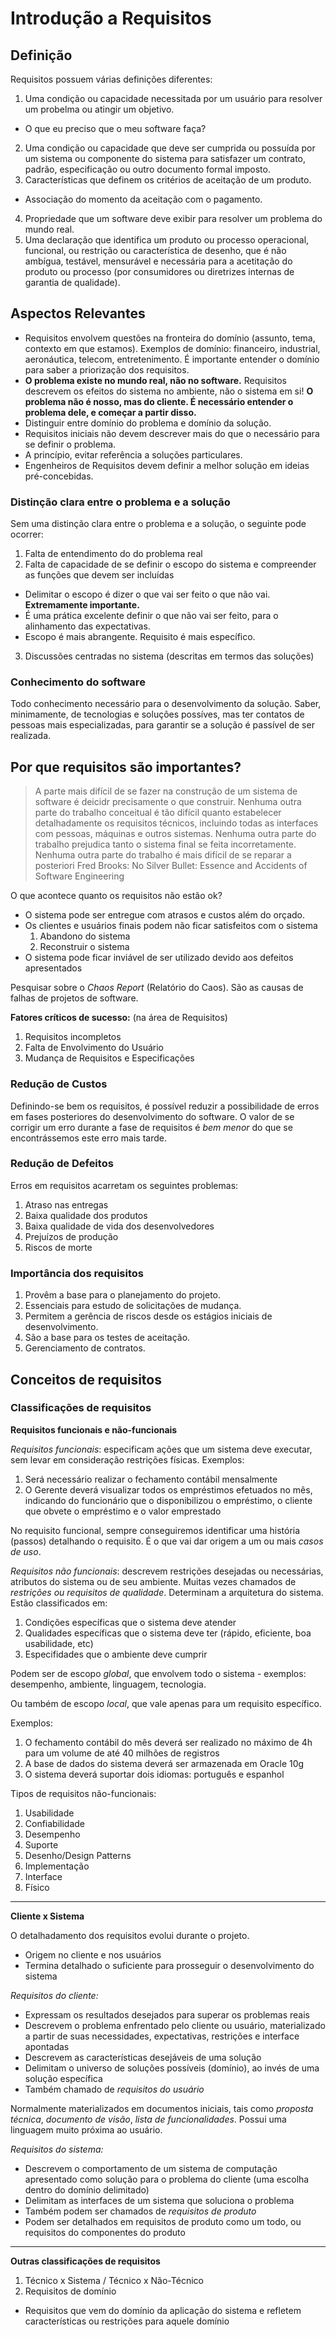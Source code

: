 # Introdução a Requisitos
## Definição
Requisitos possuem várias definições diferentes:

1. Uma condição ou capacidade necessitada por um usuário para resolver um probelma ou atingir um objetivo.
  * O que eu preciso que o meu software faça?
2. Uma condição ou capacidade que deve ser cumprida ou possuída por um sistema ou componente do sistema para satisfazer um contrato, padrão, especificação ou outro documento formal imposto.
3. Características que definem os critérios de aceitação de um produto.
  * Associação do momento da aceitação com o pagamento.
4. Propriedade que um software deve exibir para resolver um problema do mundo real.
5. Uma declaração que identifica um produto ou processo operacional, funcional, ou restrição ou característica de desenho, que é não ambígua, testável, mensurável e necessária para a acetitação do produto ou processo (por consumidores ou diretrizes internas de garantia de qualidade).

## Aspectos Relevantes
* Requisitos envolvem questões na fronteira do domínio (assunto, tema, contexto em que estamos). Exemplos de domínio: financeiro, industrial, aeronáutica, telecom, entretenimento. É importante entender o domínio para saber a priorização dos requisitos.
* **O problema existe no mundo real, não no software.** Requisitos descrevem os efeitos do sistema no ambiente, não o sistema em si! **O problema não é nosso, mas do cliente. É necessário entender o problema dele, e começar a partir disso.**
* Distinguir entre domínio do problema e domínio da solução.
* Requisitos iniciais não devem descrever mais do que o necessário para se definir o problema.
* A princípio, evitar referência a soluções particulares.
* Engenheiros de Requisitos devem definir a melhor solução em ideias pré-concebidas.

### Distinção clara entre o problema e a solução
Sem uma distinção clara entre o problema e a solução, o seguinte pode ocorrer:

1. Falta de entendimento do do problema real
2. Falta de capacidade de se definir o escopo do sistema e compreender as funções que devem ser incluídas
  * Delimitar o escopo é dizer o que vai ser feito o que não vai. **Extremamente importante.**
  * É uma prática excelente definir o que não vai ser feito, para o alinhamento das expectativas.
  * Escopo é mais abrangente. Requisito é mais específico.
3. Discussões centradas no sistema (descritas em termos das soluções)

### Conhecimento do software
Todo conhecimento necessário para o desenvolvimento da solução. Saber, minimamente, de tecnologias e soluções possíves, mas ter contatos de pessoas mais especializadas, para garantir se a solução é passível de ser realizada.

## Por que requisitos são importantes?
> A parte mais difícil de se fazer na construção de um sistema de software é deicidr precisamente o que construir. Nenhuma outra parte do trabalho conceitual é tão difícil quanto estabelecer detalhadamente os requisitos técnicos, incluindo todas as interfaces com pessoas, máquinas e outros sistemas. Nenhuma outra parte do trabalho prejudica tanto o sistema final se feita incorretamente. Nenhuma outra parte do trabalho é mais difícil de se reparar a posteriori
Fred Brooks: No Silver Bullet: Essence and Accidents of Software Engineering

O que acontece quanto os requisitos não estão ok?

* O sistema pode ser entregue com atrasos e custos além do orçado.
* Os clientes e usuários finais podem não ficar satisfeitos com o sistema
  1. Abandono do sistema
  2. Reconstruir o sistema
* O sistema pode ficar inviável de ser utilizado devido aos defeitos apresentados

Pesquisar sobre o *Chaos Report* (Relatório do Caos). São as causas de falhas de projetos de software.

**Fatores críticos de sucesso:** (na área de Requisitos)

1. Requisitos incompletos
2. Falta de Envolvimento do Usuário
3. Mudança de Requisitos e Especificações

### Redução de Custos
Definindo-se bem os requisitos, é possível reduzir a possibilidade de erros em fases posteriores do desenvolvimento do software. O valor de se corrigir um erro durante a fase de requisitos é *bem menor* do que se encontrássemos este erro mais tarde.

### Redução de Defeitos
Erros em requisitos acarretam os seguintes problemas:

1. Atraso nas entregas
2. Baixa qualidade dos produtos
3. Baixa qualidade de vida dos desenvolvedores
4. Prejuízos de produção
5. Riscos de morte

### Importância dos requisitos
1. Provêm a base para o planejamento do projeto.
2. Essenciais para estudo de solicitações de mudança.
3. Permitem a gerência de riscos desde os estágios iniciais de desenvolvimento.
4. São a base para os testes de aceitação.
5. Gerenciamento de contratos.

## Conceitos de requisitos
### Classificações de requisitos
**Requisitos funcionais e não-funcionais**

*Requisitos funcionais*: especificam ações que um sistema deve executar, sem levar em consideração restrições físicas. Exemplos:

1. Será necessário realizar o fechamento contábil mensalmente
2. O Gerente deverá visualizar todos os empréstimos efetuados no mês, indicando do funcionário que o disponibilizou o empréstimo, o cliente que obvete o empréstimo e o valor emprestado

No requisito funcional, sempre conseguiremos identificar uma história (passos) detalhando o requisito. É o que vai dar origem a um ou mais *casos de uso*.

*Requisitos não funcionais*: descrevem restrições desejadas ou necessárias, atributos do sistema ou de seu ambiente. Muitas vezes chamados de *restrições ou requisitos de qualidade*. Determinam a arquitetura do sistema. Estão classificados em:

1. Condições específicas que o sistema deve atender
2. Qualidades específicas que o sistema deve ter (rápido, eficiente, boa usabilidade, etc)
3. Especifidades que o ambiente deve cumprir

Podem ser de escopo *global*, que envolvem todo o sistema - exemplos: desempenho, ambiente, linguagem, tecnologia.

Ou também de escopo *local*, que vale apenas para um requisito específico.

Exemplos:

1. O fechamento contábil do mês deverá ser realizado no máximo de 4h para um volume de até 40 milhões de registros
2. A base de dados do sistema deverá ser armazenada em Oracle 10g
3. O sistema deverá suportar dois idiomas: português e espanhol

Tipos de requisitos não-funcionais:

1. Usabilidade
2. Confiabilidade
3. Desempenho
4. Suporte
5. Desenho/Design Patterns
6. Implementação
7. Interface
8. Físico

---

**Cliente x Sistema**

O detalhadamento dos requisitos evolui durante o projeto.

* Origem no cliente e nos usuários
* Termina detalhado o suficiente para prosseguir o desenvolvimento do sistema

*Requisitos do cliente:*

* Expressam os resultados desejados para superar os problemas reais
* Descrevem o problema enfrentado pelo cliente ou usuário, materializado a partir de suas necessidades, expectativas, restrições e interface apontadas
* Descrevem as características desejáveis de uma solução
* Delimitam o universo de soluções possíveis (domínio), ao invés de uma solução específica
* Também chamado de *requisitos do usuário*

Normalmente materializados em documentos iniciais, tais como *proposta técnica*, *documento de visão*, *lista de funcionalidades*. Possui uma linguagem muito próxima ao usuário.

*Requisitos do sistema:*

* Descrevem o comportamento de um sistema de computação apresentado como solução para o problema do cliente (uma escolha dentro do domínio delimitado)
* Delimitam as interfaces de um sistema que soluciona o problema
* Também podem ser chamados de *requisitos de produto*
* Podem ser detalhados em requisitos de produto como um todo, ou requisitos do componentes do produto

---

**Outras classificações de requisitos**

1. Técnico x Sistema / Técnico x Não-Técnico
2. Requisitos de domínio
  * Requisitos que vem do domínio da aplicação do sistema e refletem características ou restrições para aquele domínio
